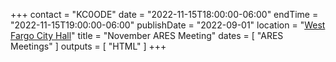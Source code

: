 +++
contact = "KC0ODE"
date = "2022-11-15T18:00:00-06:00"
endTime = "2022-11-15T19:00:00-06:00"
publishDate = "2022-09-01"
location = "[West Fargo City Hall](/places/west-fargo-city-hall/)"
title = "November ARES Meeting"
dates = [ "ARES Meetings" ]
outputs = [ "HTML" ]
+++
